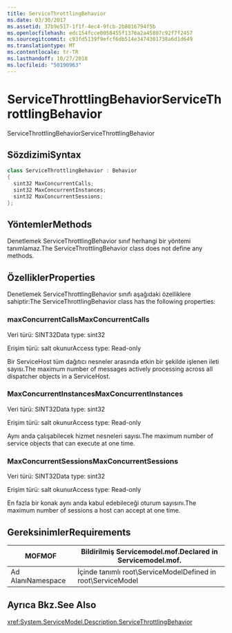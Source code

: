 ```yaml
---
title: ServiceThrottlingBehavior
ms.date: 03/30/2017
ms.assetid: 37b9e517-1f1f-4ec4-9fcb-2b8016794f5b
ms.openlocfilehash: edc154fcce0058455f1376a2a45807c92f7f2457
ms.sourcegitcommit: c93fd5139f9efcf6db514e3474301738a6d1d649
ms.translationtype: MT
ms.contentlocale: tr-TR
ms.lasthandoff: 10/27/2018
ms.locfileid: "50190963"
---
```

# <a name="servicethrottlingbehavior"></a><span data-ttu-id="60f9d-102">ServiceThrottlingBehavior</span><span class="sxs-lookup"><span data-stu-id="60f9d-102">ServiceThrottlingBehavior</span></span>
<span data-ttu-id="60f9d-103">ServiceThrottlingBehavior</span><span class="sxs-lookup"><span data-stu-id="60f9d-103">ServiceThrottlingBehavior</span></span>  
  
## <a name="syntax"></a><span data-ttu-id="60f9d-104">Sözdizimi</span><span class="sxs-lookup"><span data-stu-id="60f9d-104">Syntax</span></span>  
  
```csharp  
class ServiceThrottlingBehavior : Behavior  
{  
  sint32 MaxConcurrentCalls;  
  sint32 MaxConcurrentInstances;  
  sint32 MaxConcurrentSessions;  
};  
```  
  
## <a name="methods"></a><span data-ttu-id="60f9d-105">Yöntemler</span><span class="sxs-lookup"><span data-stu-id="60f9d-105">Methods</span></span>  
 <span data-ttu-id="60f9d-106">Denetlemek ServiceThrottlingBehavior sınıf herhangi bir yöntemi tanımlamaz.</span><span class="sxs-lookup"><span data-stu-id="60f9d-106">The ServiceThrottlingBehavior class does not define any methods.</span></span>  
  
## <a name="properties"></a><span data-ttu-id="60f9d-107">Özellikler</span><span class="sxs-lookup"><span data-stu-id="60f9d-107">Properties</span></span>  
 <span data-ttu-id="60f9d-108">Denetlemek ServiceThrottlingBehavior sınıfı aşağıdaki özelliklere sahiptir:</span><span class="sxs-lookup"><span data-stu-id="60f9d-108">The ServiceThrottlingBehavior class has the following properties:</span></span>  
  
### <a name="maxconcurrentcalls"></a><span data-ttu-id="60f9d-109">maxConcurrentCalls</span><span class="sxs-lookup"><span data-stu-id="60f9d-109">MaxConcurrentCalls</span></span>  
 <span data-ttu-id="60f9d-110">Veri türü: SINT32</span><span class="sxs-lookup"><span data-stu-id="60f9d-110">Data type: sint32</span></span>  
  
 <span data-ttu-id="60f9d-111">Erişim türü: salt okunur</span><span class="sxs-lookup"><span data-stu-id="60f9d-111">Access type: Read-only</span></span>  
  
 <span data-ttu-id="60f9d-112">Bir ServiceHost tüm dağıtıcı nesneler arasında etkin bir şekilde işlenen ileti sayısı.</span><span class="sxs-lookup"><span data-stu-id="60f9d-112">The maximum number of messages actively processing across all dispatcher objects in a ServiceHost.</span></span>  
  
### <a name="maxconcurrentinstances"></a><span data-ttu-id="60f9d-113">MaxConcurrentInstances</span><span class="sxs-lookup"><span data-stu-id="60f9d-113">MaxConcurrentInstances</span></span>  
 <span data-ttu-id="60f9d-114">Veri türü: SINT32</span><span class="sxs-lookup"><span data-stu-id="60f9d-114">Data type: sint32</span></span>  
  
 <span data-ttu-id="60f9d-115">Erişim türü: salt okunur</span><span class="sxs-lookup"><span data-stu-id="60f9d-115">Access type: Read-only</span></span>  
  
 <span data-ttu-id="60f9d-116">Aynı anda çalışabilecek hizmet nesneleri sayısı.</span><span class="sxs-lookup"><span data-stu-id="60f9d-116">The maximum number of service objects that can execute at one time.</span></span>  
  
### <a name="maxconcurrentsessions"></a><span data-ttu-id="60f9d-117">MaxConcurrentSessions</span><span class="sxs-lookup"><span data-stu-id="60f9d-117">MaxConcurrentSessions</span></span>  
 <span data-ttu-id="60f9d-118">Veri türü: SINT32</span><span class="sxs-lookup"><span data-stu-id="60f9d-118">Data type: sint32</span></span>  
  
 <span data-ttu-id="60f9d-119">Erişim türü: salt okunur</span><span class="sxs-lookup"><span data-stu-id="60f9d-119">Access type: Read-only</span></span>  
  
 <span data-ttu-id="60f9d-120">En fazla bir konak aynı anda kabul edebileceği oturum sayısını.</span><span class="sxs-lookup"><span data-stu-id="60f9d-120">The maximum number of sessions a host can accept at one time.</span></span>  
  
## <a name="requirements"></a><span data-ttu-id="60f9d-121">Gereksinimler</span><span class="sxs-lookup"><span data-stu-id="60f9d-121">Requirements</span></span>  
  
|<span data-ttu-id="60f9d-122">MOF</span><span class="sxs-lookup"><span data-stu-id="60f9d-122">MOF</span></span>|<span data-ttu-id="60f9d-123">Bildirilmiş Servicemodel.mof.</span><span class="sxs-lookup"><span data-stu-id="60f9d-123">Declared in Servicemodel.mof.</span></span>|  
|---------|-----------------------------------|  
|<span data-ttu-id="60f9d-124">Ad Alanı</span><span class="sxs-lookup"><span data-stu-id="60f9d-124">Namespace</span></span>|<span data-ttu-id="60f9d-125">İçinde tanımlı root\ServiceModel</span><span class="sxs-lookup"><span data-stu-id="60f9d-125">Defined in root\ServiceModel</span></span>|  
  
## <a name="see-also"></a><span data-ttu-id="60f9d-126">Ayrıca Bkz.</span><span class="sxs-lookup"><span data-stu-id="60f9d-126">See Also</span></span>  
 <xref:System.ServiceModel.Description.ServiceThrottlingBehavior>
